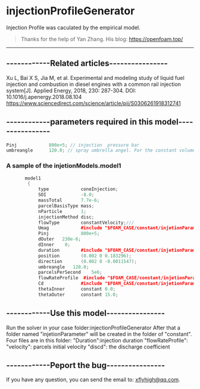# injectionProfileGenerator
Injection Profile was caculated by the empirical model.

> Thanks for the help of Yan Zhang. His blog:  https://openfoam.top/
---
## ------------Related articles----------------
Xu L, Bai X S, Jia M, et al. Experimental and modeling study of liquid fuel injection and combustion in diesel engines with a common rail injection system[J]. Applied Energy, 2018, 230: 287-304.
DOI: 10.1016/j.apenergy.2018.08.104
https://www.sciencedirect.com/science/article/pii/S0306261918312741


## ------------parameters required  in this model----------------
```C++
Pinj	        800e+5; // injection  pressure bar
umbreangle      120.0; // spray umbrella angel. For the constant volume vessel the umbrella is 0.0;
```
### A sample of the injetionModels.model1
```C++
       model1
        {
            type            coneInjection;
            SOI             -8.0;
            massTotal       7.7e-6;
            parcelBasisType mass;
	        nParticle	    1;
            injectionMethod disc;
            flowType        constantVelocity;///
			Umag            #include "$FOAM_CASE/constant/injetionParameter/velocity";
            Pinj	        800e+5;
            dOuter   230e-6;
            dInner    0;
            duration        #include "$FOAM_CASE/constant/injetionParameter/duration";
	        position        (0.002 0 0.183296);
	        direction       (0.002 0 -0.0011547);
		    umbreangle   120.0;
            parcelsPerSecond	5e6;
            flowRateProfile  #include "$FOAM_CASE/constant/injetionParameter/flowRateProfile";
            Cd              #include "$FOAM_CASE/constant/injetionParameter/discd";
            thetaInner      constant 0.0;
            thetaOuter      constant 15.0;
```
## ------------Use this model----------------
Run the solver in your case folder:injectionProfileGenerator
After that a folder named "injetionParameter" will be created in the folder of "constant". 
Four files are in this folder:
"Duration":injection duration 
"flowRateProfile":
"velocity": parcels initial velocity 
"discd": the discharge coefficient

## ------------Peport the bug----------------
If you have any question, you can send the email to: xflyhigh@qq.com.



